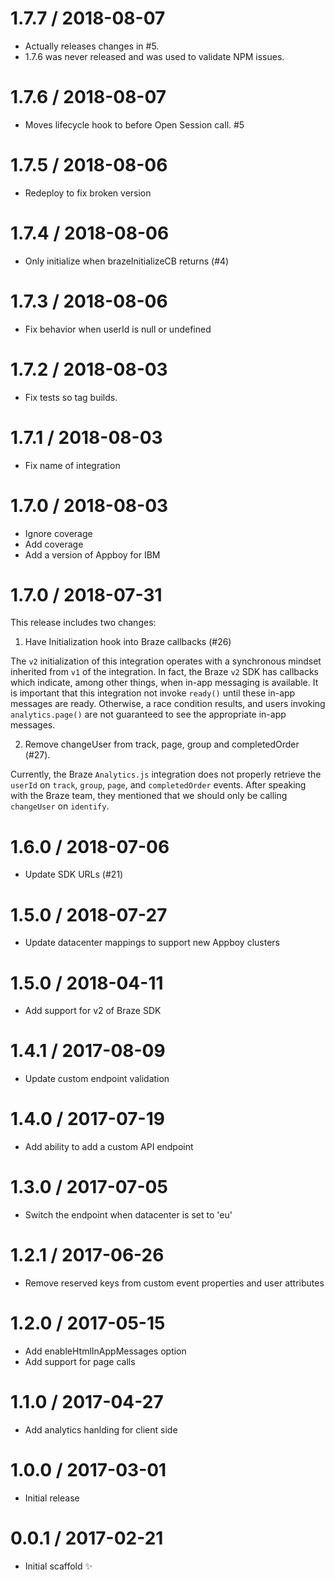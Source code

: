 1.7.7 / 2018-08-07
==================

* Actually releases changes in #5.
* 1.7.6 was never released and was used to validate NPM issues.

1.7.6 / 2018-08-07
==================

* Moves lifecycle hook to before Open Session call. #5

1.7.5 / 2018-08-06
==================

* Redeploy to fix broken version

1.7.4 / 2018-08-06
==================

  * Only initialize when brazeInitializeCB returns (#4)

1.7.3 / 2018-08-06
==================

  * Fix behavior when userId is null or undefined

1.7.2 / 2018-08-03
==================

  * Fix tests so tag builds.

1.7.1 / 2018-08-03
==================

  * Fix name of integration

1.7.0 / 2018-08-03
==================

  * Ignore coverage
  * Add coverage
  * Add a version of Appboy for IBM

1.7.0 / 2018-07-31
==================

This release includes two changes:

1. Have Initialization hook into Braze callbacks (#26)

  The `v2` initialization of this integration operates with a synchronous mindset inherited from `v1` of the integration. In fact, the Braze `v2` SDK has callbacks which indicate, among other things, when in-app messaging is available. It is important that this integration not invoke `ready()` until these in-app messages are ready. Otherwise, a race condition results, and users invoking `analytics.page()` are not guaranteed to see the appropriate in-app messages.

2.  Remove changeUser from track, page, group and completedOrder (#27).

  Currently, the Braze `Analytics.js` integration does not properly retrieve the` userId` on `track`, `group`, `page`, and `completedOrder` events. After speaking with the Braze team, they mentioned that we should only be calling `changeUser` on `identify`.

1.6.0 / 2018-07-06
==================

  * Update SDK URLs (#21)

1.5.0 / 2018-07-27
==================

  * Update datacenter mappings to support new Appboy clusters

1.5.0 / 2018-04-11
==================

  * Add support for v2 of Braze SDK

1.4.1 / 2017-08-09
==================

  * Update custom endpoint validation

1.4.0 / 2017-07-19
==================

  * Add ability to add a custom API endpoint

1.3.0 / 2017-07-05
==================

  * Switch the endpoint when datacenter is set to 'eu'

1.2.1 / 2017-06-26
==================

  * Remove reserved keys from custom event properties and user attributes

1.2.0 / 2017-05-15
==================

  * Add enableHtmlInAppMessages option
  * Add support for page calls

1.1.0 / 2017-04-27
==================

  * Add analytics hanlding for client side

1.0.0 / 2017-03-01
==================

  * Initial release

0.0.1 / 2017-02-21
==================

  * Initial scaffold :sparkles:

